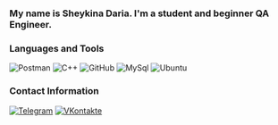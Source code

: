 ### My name is Sheykina Daria. I'm a student and beginner QA Engineer.

### Languages and Tools
![Postman](https://img.shields.io/badge/Postman-grey?style=for-the-badge&logo=postman)
![C++](https://img.shields.io/badge/C++-grey?style=for-the-badge&logo=c%2b%2b)
![GitHub](https://img.shields.io/badge/GitHub-grey?style=for-the-badge&logo=github)
![MySql](https://img.shields.io/badge/Sql-grey?style=for-the-badge&logo=mysql)
![Ubuntu](https://img.shields.io/badge/Ubuntu-grey?style=for-the-badge&logo=ubuntu)


### Contact Information
[![Telegram](https://img.shields.io/badge/Telegram-blue?style=for-the-badge&logo=telegram)](https://t.me/dora_the_explorer2508)
[![VKontakte](https://img.shields.io/badge/Vkontakte-blue?style=for-the-badge&logo=vk)](https://vk.com/dora_traveler58)

